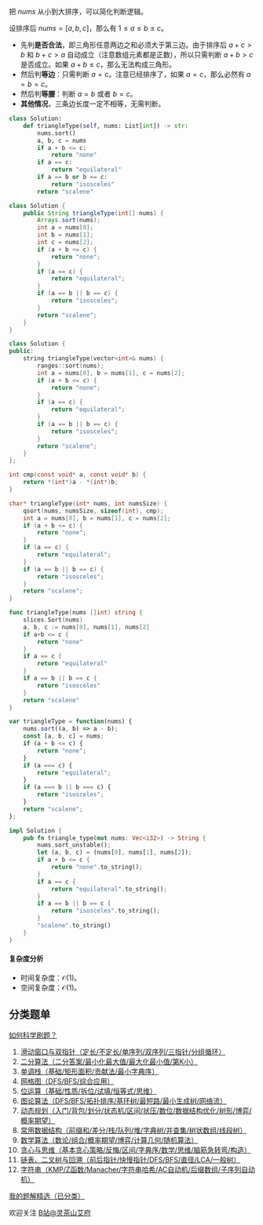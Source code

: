 把 $\textit{nums}$ 从小到大排序，可以简化判断逻辑。

设排序后 $\textit{nums}=[a,b,c]$，那么有 $1\le a\le b\le c$。

- 先判**是否合法**，即三角形任意两边之和必须大于第三边。由于排序后 $a+c > b$ 和 $b+c>a$ 自动成立（注意数组元素都是正数），所以只需判断 $a+b > c$ 是否成立。如果 $a+b\le c$，那么无法构成三角形。
- 然后判**等边**：只需判断 $a=c$。注意已经排序了，如果 $a=c$，那么必然有 $a=b=c$。
- 然后判**等腰**：判断 $a=b$ 或者 $b=c$。
- **其他情况**，三条边长度一定不相等，无需判断。

```py [sol-Python3]
class Solution:
    def triangleType(self, nums: List[int]) -> str:
        nums.sort()
        a, b, c = nums
        if a + b <= c:
            return "none"
        if a == c:
            return "equilateral"
        if a == b or b == c:
            return "isosceles"
        return "scalene"
```

```java [sol-Java]
class Solution {
    public String triangleType(int[] nums) {
        Arrays.sort(nums);
        int a = nums[0];
        int b = nums[1];
        int c = nums[2];
        if (a + b <= c) {
            return "none";
        }
        if (a == c) {
            return "equilateral";
        }
        if (a == b || b == c) {
            return "isosceles";
        }
        return "scalene";
    }
}
```

```cpp [sol-C++]
class Solution {
public:
    string triangleType(vector<int>& nums) {
        ranges::sort(nums);
        int a = nums[0], b = nums[1], c = nums[2];
        if (a + b <= c) {
            return "none";
        }
        if (a == c) {
            return "equilateral";
        }
        if (a == b || b == c) {
            return "isosceles";
        }
        return "scalene";
    }
};
```

```c [sol-C]
int cmp(const void* a, const void* b) {
    return *(int*)a - *(int*)b;
}

char* triangleType(int* nums, int numsSize) {
    qsort(nums, numsSize, sizeof(int), cmp);
    int a = nums[0], b = nums[1], c = nums[2];
    if (a + b <= c) {
        return "none";
    }
    if (a == c) {
        return "equilateral";
    }
    if (a == b || b == c) {
        return "isosceles";
    }
    return "scalene";
}
```

```go [sol-Go]
func triangleType(nums []int) string {
	slices.Sort(nums)
	a, b, c := nums[0], nums[1], nums[2]
	if a+b <= c {
		return "none"
	}
	if a == c {
		return "equilateral"
	}
	if a == b || b == c {
		return "isosceles"
	}
	return "scalene"
}
```

```js [sol-JavaScript]
var triangleType = function(nums) {
    nums.sort((a, b) => a - b);
    const [a, b, c] = nums;
    if (a + b <= c) {
        return "none";
    }
    if (a === c) {
        return "equilateral";
    }
    if (a === b || b === c) {
        return "isosceles";
    }
    return "scalene";
};
```

```rust [sol-Rust]
impl Solution {
    pub fn triangle_type(mut nums: Vec<i32>) -> String {
        nums.sort_unstable();
        let (a, b, c) = (nums[0], nums[1], nums[2]);
        if a + b <= c {
            return "none".to_string();
        }
        if a == c {
            return "equilateral".to_string();
        }
        if a == b || b == c {
            return "isosceles".to_string();
        }
        "scalene".to_string()
    }
}
```

#### 复杂度分析

- 时间复杂度：$\mathcal{O}(1)$。
- 空间复杂度：$\mathcal{O}(1)$。

## 分类题单

[如何科学刷题？](https://leetcode.cn/circle/discuss/RvFUtj/)

1. [滑动窗口与双指针（定长/不定长/单序列/双序列/三指针/分组循环）](https://leetcode.cn/circle/discuss/0viNMK/)
2. [二分算法（二分答案/最小化最大值/最大化最小值/第K小）](https://leetcode.cn/circle/discuss/SqopEo/)
3. [单调栈（基础/矩形面积/贡献法/最小字典序）](https://leetcode.cn/circle/discuss/9oZFK9/)
4. [网格图（DFS/BFS/综合应用）](https://leetcode.cn/circle/discuss/YiXPXW/)
5. [位运算（基础/性质/拆位/试填/恒等式/思维）](https://leetcode.cn/circle/discuss/dHn9Vk/)
6. [图论算法（DFS/BFS/拓扑排序/基环树/最短路/最小生成树/网络流）](https://leetcode.cn/circle/discuss/01LUak/)
7. [动态规划（入门/背包/划分/状态机/区间/状压/数位/数据结构优化/树形/博弈/概率期望）](https://leetcode.cn/circle/discuss/tXLS3i/)
8. [常用数据结构（前缀和/差分/栈/队列/堆/字典树/并查集/树状数组/线段树）](https://leetcode.cn/circle/discuss/mOr1u6/)
9. [数学算法（数论/组合/概率期望/博弈/计算几何/随机算法）](https://leetcode.cn/circle/discuss/IYT3ss/)
10. [贪心与思维（基本贪心策略/反悔/区间/字典序/数学/思维/脑筋急转弯/构造）](https://leetcode.cn/circle/discuss/g6KTKL/)
11. [链表、二叉树与回溯（前后指针/快慢指针/DFS/BFS/直径/LCA/一般树）](https://leetcode.cn/circle/discuss/K0n2gO/)
12. [字符串（KMP/Z函数/Manacher/字符串哈希/AC自动机/后缀数组/子序列自动机）](https://leetcode.cn/circle/discuss/SJFwQI/)

[我的题解精选（已分类）](https://github.com/EndlessCheng/codeforces-go/blob/master/leetcode/SOLUTIONS.md)

欢迎关注 [B站@灵茶山艾府](https://space.bilibili.com/206214)
